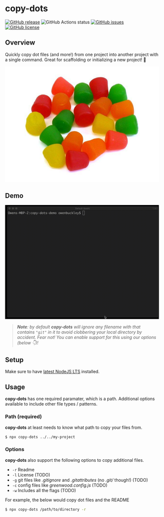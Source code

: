 # copy-dots
[![GitHub release](https://img.shields.io/github/tag/thescientist13/copy-dots.svg)](https://github.com/thescientist13/copy-dots/tags)
![GitHub Actions status](https://github.com/thescientist13/copy-dots/workflows/Master%20Integration/badge.svg)
[![GitHub issues](https://img.shields.io/github/issues-pr-raw/thescientist13/copy-dots.svg)](https://github.com/thescientist13/copy-dots/issues)
[![GitHub license](https://img.shields.io/badge/license-MIT-blue.svg)](https://raw.githubusercontent.com/thescientist13/copy-dots/master/LICENSE.md)

## Overview

Quickly copy dot files (and more!) from one project into another project with a single command.  Great for scaffolding or initializing a new project!  🚀

![copy-dots](./.github/assets/dots.jpg)

## Demo

![copy-dots-demo](./.github/assets/copy-dots-demo.gif)

> _**Note**: by default **copy-dots** will ignore any filename with that contains `"git"` in it to avoid clobbering your local directory by accident.  Fear not!  You can enable support for this using our options (below 👇)!_

## Setup
Make sure to have [latest NodeJS LTS](https://nodejs.org/) installed.

## Usage

**copy-dots** has one required paramater, which is a path.  Additional options available to include other file types / patterns.

### Path (required)

**copy-dots** at least needs to know what path to copy your files from.

```sh
$ npx copy-dots ../../my-project
```

### Options

**copy-dots** also support the following options to copy additional files.

* `-r` Readme
* `-l` License (TODO) 
* `-g` git files like _.gitignore_ and _.gitattributes_ (no _.git/_ though!) (TODO)
* `-c` config files like _greenwood.config.js_ (TODO)
* `-w` Includes all the flags (TODO)

For example, the below would copy dot files and the README
```sh
$ npx copy-dots /path/to/directory -r
```